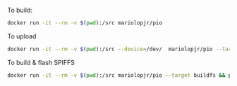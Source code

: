 To build:

```bash
docker run -it --rm -v $(pwd):/src mariolopjr/pio
```

To upload
```bash
docker run -it --rm -v $(pwd):/src --device=/dev/  mariolopjr/pio --target upload
```

To build & flash SPIFFS
```bash
docker run -it --rm -v $(pwd):/src mariolopjr/pio --target buildfs && pio run --target uploadfs
```

